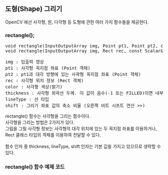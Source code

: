 ## 도형(Shape) 그리기

OpenCV 에선 사각형, 원, 다각형 등 도형에 관한 여러 가지 함수들을 제공한다.


### rectangle();
<pre>
void rectangle(InputOutputArray img, Point pt1, Point pt2, const Scalar& color, int thickness = 1, int lineType = LINE_8, int shift = 0);
void rectangle(InputOutputArray img, Rect rec, const Scalar& color, int thickness = 1, int linetype = LINE_8, shift = 0);

img : 입출력 영상
pt1 : 사각형 꼭지점 좌표 (Point 객체)
pt2 : pt1과 대각 방향에 있는 사곽형 꼭지점 좌표 (Point 객체)
rec : 사각형 위치 정보 (Rect 객체)
color : 사각형 색상(밝기)
thickness : 사각형 외곽선 두께. 이 값이 음수(-1 또는 FILLED)이면 내부를 채운다.
lineType : 선 타입
shift : 그리기 좌표 값의 축소 비율 (오른쪽 비트 시프트 연산 >>)
</pre>

rectangle() 함수는 사각형을 그리는 함수이다.
<br>
사각형을 그리는 방법은 2가지가 있다.
<br>
그림을 그릴 사각형 정보는 사각형의 대각 위치에 있는 두 꼭지점 좌표를 이용하거나, Rect 클래스 타입의 객체를 이용하여 전달할 수 있다.
<br>
<br>
함수 인자 중 thickness, lineType, shift 인자는 기본 값을 가지고 있으므로 생략할 수 있다.

### rectangle() 함수 예제 코드

